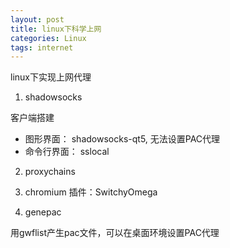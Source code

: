 ```yaml
---
layout: post
title: linux下科学上网
categories: Linux
tags: internet
---
```


linux下实现上网代理

1. shadowsocks

客户端搭建

- 图形界面： shadowsocks-qt5, 无法设置PAC代理
- 命令行界面： sslocal

2. proxychains

3. chromium 插件：SwitchyOmega

4. genepac

用gwflist产生pac文件，可以在桌面环境设置PAC代理
